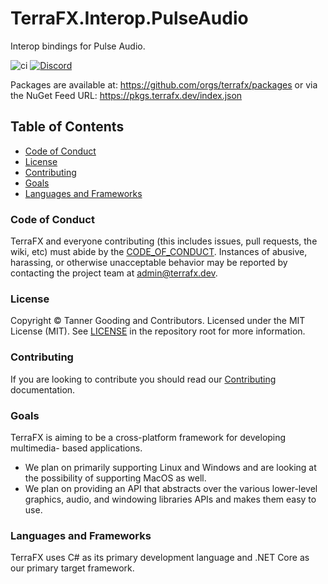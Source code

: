 # TerraFX.Interop.PulseAudio

Interop bindings for Pulse Audio.

![ci](https://github.com/terrafx/terrafx.interop.pulseaudio/workflows/ci/badge.svg?branch=main&event=push)
[![Discord](https://img.shields.io/discord/593547387457372212.svg?label=Discord&style=plastic)](https://discord.terrafx.dev/)

Packages are available at: https://github.com/orgs/terrafx/packages or via the NuGet Feed URL: https://pkgs.terrafx.dev/index.json

## Table of Contents

* [Code of Conduct](#code-of-conduct)
* [License](#license)
* [Contributing](#contributing)
* [Goals](#goals)
* [Languages and Frameworks](#languages-and-frameworks)

### Code of Conduct

TerraFX and everyone contributing (this includes issues, pull requests, the
wiki, etc) must abide by the [CODE_OF_CONDUCT](CODE_OF_CONDUCT.md).
Instances of abusive, harassing, or otherwise unacceptable behavior may be
reported by contacting the project team at admin@terrafx.dev.

### License

Copyright © Tanner Gooding and Contributors. Licensed under the MIT License
(MIT). See [LICENSE](../LICENSE.md) in the repository root for more information.

### Contributing

If you are looking to contribute you should read our
[Contributing](CONTRIBUTING.md) documentation.

### Goals

TerraFX is aiming to be a cross-platform framework for developing multimedia-
based applications.

* We plan on primarily supporting Linux and Windows and are looking at the
  possibility of supporting MacOS as well.
* We plan on providing an API that abstracts over the various lower-level
  graphics, audio, and windowing libraries APIs and makes them easy to use.

### Languages and Frameworks

TerraFX uses C# as its primary development language and .NET Core as our primary
target framework.
